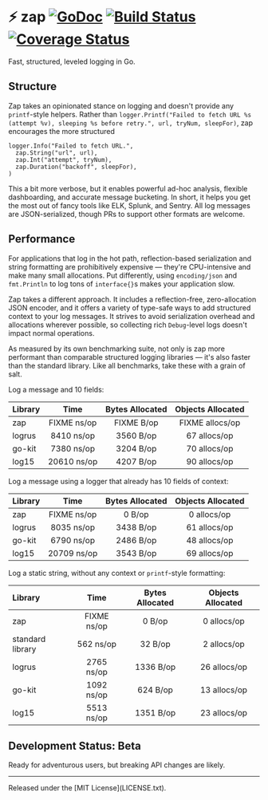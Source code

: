 # :zap: zap [![GoDoc][doc-img]][doc] [![Build Status][ci-img]][ci] [![Coverage Status][cov-img]][cov]

Fast, structured, leveled logging in Go.

## Structure

Zap takes an opinionated stance on logging and doesn't provide any
`printf`-style helpers. Rather than `logger.Printf("Failed to fetch URL %s
(attempt %v), sleeping %s before retry.", url, tryNum, sleepFor)`, zap
encourages the more structured

```
logger.Info("Failed to fetch URL.",
  zap.String("url", url),
  zap.Int("attempt", tryNum),
  zap.Duration("backoff", sleepFor),
)
```

This a bit more verbose, but it enables powerful ad-hoc analysis, flexible
dashboarding, and accurate message bucketing. In short, it helps you get the
most out of fancy tools like ELK, Splunk, and Sentry. All log messages are
JSON-serialized, though PRs to support other formats are welcome.

## Performance

For applications that log in the hot path, reflection-based serialization and
string formatting are prohibitively expensive &mdash; they're CPU-intensive and
make many small allocations. Put differently, using `encoding/json` and
`fmt.Println` to log tons of `interface{}`s makes your application slow.

Zap takes a different approach. It includes a reflection-free, zero-allocation
JSON encoder, and it offers a variety of type-safe ways to add structured
context to your log messages. It strives to avoid serialization overhead and
allocations wherever possible, so collecting rich `Debug`-level logs doesn't
impact normal operations.

As measured by its own benchmarking suite, not only is zap more performant
than comparable structured logging libraries &mdash; it's also faster than the
standard library. Like all benchmarks, take these with a grain of salt.

Log a message and 10 fields:

| Library | Time | Bytes Allocated | Objects Allocated |
| :--- | :---: | :---: | :---: |
| zap | FIXME ns/op | FIXME B/op | FIXME allocs/op |
| logrus | 8410 ns/op | 3560 B/op | 67 allocs/op |
| go-kit | 7380 ns/op | 3204 B/op | 70 allocs/op |
| log15 | 20610 ns/op | 4207 B/op | 90 allocs/op |

Log a message using a logger that already has 10 fields of context:

| Library | Time | Bytes Allocated | Objects Allocated |
| :--- | :---: | :---: | :---: |
| zap | FIXME ns/op | 0 B/op | 0 allocs/op |
| logrus | 8035 ns/op | 3438 B/op | 61 allocs/op |
| go-kit | 6790 ns/op | 2486 B/op | 48 allocs/op |
| log15 | 20709 ns/op | 3543 B/op | 69 allocs/op |

Log a static string, without any context or `printf`-style formatting:

| Library | Time | Bytes Allocated | Objects Allocated |
| :--- | :---: | :---: | :---: |
| zap | FIXME ns/op | 0 B/op | 0 allocs/op |
| standard library | 562 ns/op | 32 B/op | 2 allocs/op |
| logrus | 2765 ns/op | 1336 B/op | 26 allocs/op |
| go-kit | 1092 ns/op | 624 B/op | 13 allocs/op |
| log15 | 5513 ns/op | 1351 B/op | 23 allocs/op |

## Development Status: Beta
Ready for adventurous users, but breaking API changes are likely.

<hr>
Released under the [MIT License](LICENSE.txt).

[doc-img]: https://godoc.org/github.com/uber-common/zap?status.svg
[doc]: https://godoc.org/github.com/uber-common/zap
[ci-img]: https://travis-ci.org/uber-common/zap.svg?branch=master
[ci]: https://travis-ci.org/uber-common/zap
[cov-img]: https://coveralls.io/repos/github/uber-common/zap/badge.svg?branch=master
[cov]: https://coveralls.io/github/uber-common/zap?branch=master
